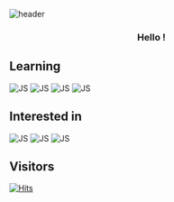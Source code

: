 ![header](https://capsule-render.vercel.app/api?type=waving&color=gradient&height=300&section=header&text=ren&fontSize=90)

<h3 align="center"> Hello ! </h3>


<p align="center">

## Learning
![JS](https://img.shields.io/badge/Python-3776AB?style=flat-square&logo=Python&logoColor=white) ![JS](https://img.shields.io/badge/Ruby-CC342D?style=flat-square&logo=Ruby&logoColor=white) ![JS](https://img.shields.io/badge/C_Sharp-239120?style=flat-square&logo=CSharp&logoColor=white) ![JS](https://img.shields.io/badge/Java-007396?style=flat-square&logo=Java&logoColor=white)

## Interested in
![JS](https://img.shields.io/badge/PHP-777BB4?style=flat-square&logo=PHP&logoColor=white) ![JS](https://img.shields.io/badge/JavaScript-F7DF1E?style=flat-square&logo=JavaScript&logoColor=white) ![JS](https://img.shields.io/badge/MySQL-4479A1?style=flat-square&logo=MySQL&logoColor=white)

## Visitors
[![Hits](https://hits.seeyoufarm.com/api/count/incr/badge.svg?url=https%3A%2F%2Fgithub.com%2Fai27p&count_bg=%23FF0000&title_bg=%23555555&icon=&icon_color=%23E7E7E7&title=Today%27s+Visitors&edge_flat=false)](https://hits.seeyoufarm.com) </p>

